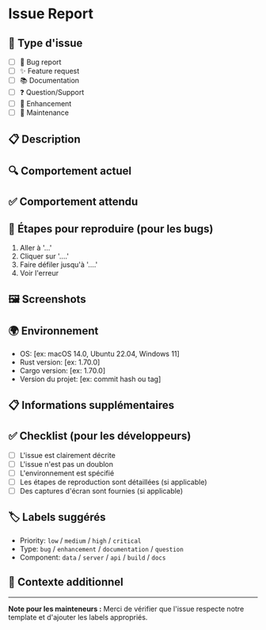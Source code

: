 # Issue Report

## 🐛 Type d'issue

<!-- Cochez la case appropriée -->

-   [ ] 🐛 Bug report
-   [ ] ✨ Feature request
-   [ ] 📚 Documentation
-   [ ] ❓ Question/Support
-   [ ] 🚀 Enhancement
-   [ ] 🔧 Maintenance

## 📋 Description

<!-- Décrivez clairement le problème ou la demande -->

## 🔍 Comportement actuel

<!-- Décrivez ce qui se passe actuellement -->

## ✅ Comportement attendu

<!-- Décrivez ce qui devrait se passer -->

## 🔬 Étapes pour reproduire (pour les bugs)

1. Aller à '...'
2. Cliquer sur '....'
3. Faire défiler jusqu'à '....'
4. Voir l'erreur

## 🖼️ Screenshots

<!-- Ajoutez des captures d'écran si applicable -->

## 🌍 Environnement

-   OS: [ex: macOS 14.0, Ubuntu 22.04, Windows 11]
-   Rust version: [ex: 1.70.0]
-   Cargo version: [ex: 1.70.0]
-   Version du projet: [ex: commit hash ou tag]

## 📋 Informations supplémentaires

<!-- Ajoutez toute autre information contextuelle sur le problème -->

## ✅ Checklist (pour les développeurs)

-   [ ] L'issue est clairement décrite
-   [ ] L'issue n'est pas un doublon
-   [ ] L'environnement est spécifié
-   [ ] Les étapes de reproduction sont détaillées (si applicable)
-   [ ] Des captures d'écran sont fournies (si applicable)

## 🏷️ Labels suggérés

<!-- Suggérez des labels appropriés -->

-   Priority: `low` / `medium` / `high` / `critical`
-   Type: `bug` / `enhancement` / `documentation` / `question`
-   Component: `data` / `server` / `api` / `build` / `docs`

## 📝 Contexte additionnel

<!-- Ajoutez ici tout contexte supplémentaire utile -->

---

**Note pour les mainteneurs :** Merci de vérifier que l'issue respecte notre template et d'ajouter les labels
appropriés.
